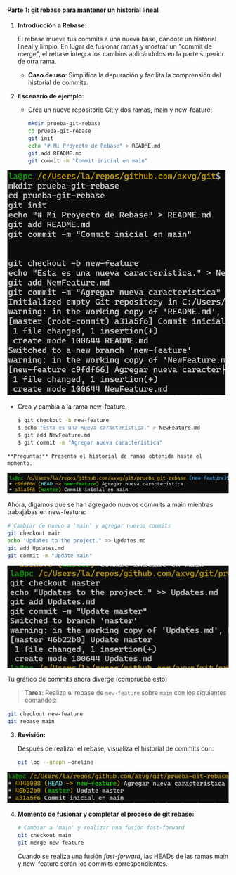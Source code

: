 #### **Parte 1: git rebase para mantener un historial lineal**

1. **Introducción a Rebase:**

   El rebase mueve tus commits a una nueva base, dándote un historial lineal y limpio. En lugar de fusionar ramas y mostrar un "commit de merge", el rebase integra los cambios aplicándolos en la parte superior de otra rama.

   - **Caso de uso**: Simplifica la depuración y facilita la comprensión del historial de commits.

2. **Escenario de ejemplo:**

   - Crea un nuevo repositorio Git y dos ramas, main y new-feature:
     ```bash
     mkdir prueba-git-rebase
     cd prueba-git-rebase
     git init
     echo "# Mi Proyecto de Rebase" > README.md
     git add README.md
     git commit -m "Commit inicial en main"
     ```

![00](img/00.png)


   - Crea y cambia a la rama new-feature:
     ```bash
     $ git checkout -b new-feature
     $ echo "Esta es una nueva característica." > NewFeature.md
     $ git add NewFeature.md
     $ git commit -m "Agregar nueva característica"
     ```

    **Pregunta:** Presenta el historial de ramas obtenida hasta el momento.

![01](img/01.png)

   Ahora, digamos que se han agregado nuevos commits a main mientras trabajabas en new-feature:

   ```bash
   # Cambiar de nuevo a 'main' y agregar nuevos commits
   git checkout main
   echo "Updates to the project." >> Updates.md
   git add Updates.md
   git commit -m "Update main"
   ```

![02](img/02.png)

   Tu gráfico de commits ahora diverge (comprueba esto)

   > **Tarea**: Realiza el rebase de `new-feature` sobre `main` con los siguientes comandos:
   ```bash
   git checkout new-feature
   git rebase main
   ```

3. **Revisión:**

   Después de realizar el rebase, visualiza el historial de commits con:
   ```bash
   git log --graph –oneline
   ```

![03](img/05.png)

4. **Momento de fusionar y completar el proceso de git rebase:**
   ```bash
   # Cambiar a 'main' y realizar una fusión fast-forward
   git checkout main
   git merge new-feature
   ```
   Cuando se realiza una fusión *fast-forward*, las HEADs de las ramas main y new-feature serán los commits correspondientes.